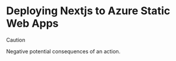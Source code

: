 # Deploying Nextjs to Azure Static Web Apps

> [!CAUTION]
> Negative potential consequences of an action.
